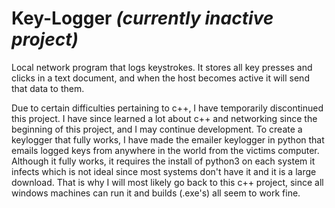 # Key-Logger <i>(currently inactive project)</i>
Local network program that logs keystrokes.
It stores all key presses and clicks in a text document, and when the host becomes active it will send that data to them.

Due to certain difficulties pertaining to c++, I have temporarily discontinued this project. I have since learned a lot about c++ and networking since the beginning of this project, and I may continue development. To create a keylogger that fully works, I have made the emailer keylogger in python that emails logged keys from anywhere in the world from the victims computer. Although it fully works, it requires the install of python3 on each system it infects which is not ideal since most systems don't have it and it is a large download. That is why I will most likely go back to this c++ project, since all windows machines can run it and builds (.exe's) all seem to work fine.
